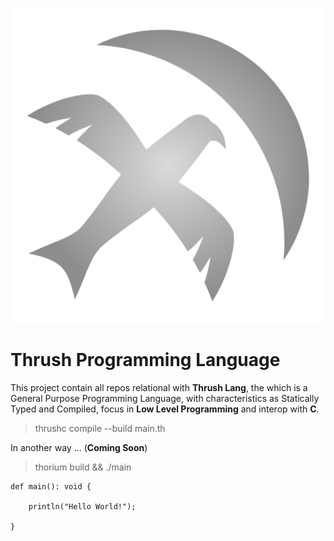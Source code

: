 <p align="center">
  <img src= "https://github.com/Thrush-Lang/.github/blob/main/assets/Thrush.png" alt= "logo" style= "width: 2hv; height: 2hv;"> </img>
</p>

# Thrush Programming Language

This project contain all repos relational with **Thrush Lang**, the which is a General Purpose Programming Language, with characteristics as Statically Typed and Compiled, focus in __**Low Level Programming**__ and interop with **C**.

> thrushc compile --build main.th

In another way ... (**Coming Soon**)

> thorium build && ./main

```
def main(): void {

    println("Hello World!");

}
```
